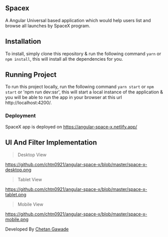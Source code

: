 ## Spacex
A Angular Universal based application which would help users list and browse all launches by SpaceX program.

## Installation
To install, simply clone this repository & run the following command  `yarn` or `npm install`, this will install all the dependencies for you.

## Running Project
To run this project locally, run the following command  `yarn start` or `npm start` or 'npm run dev:ssr', this will start a local instance of the application & you will be able to run the app in your browser at this url http://localhost:4200/.

### Deployment

SpaceX app is deployed on https://angular-space-x.netlify.app/


## UI And Filter Implementation

>Desktop View

https://github.com/chtn0921/angular-space-x/blob/master/space-x-desktop.png

>Tablet View

https://github.com/chtn0921/angular-space-x/blob/master/space-x-tablet.png

>Mobile View

https://github.com/chtn0921/angular-space-x/blob/master/space-x-mobile.png

Developed By [Chetan Gawade](https://github.com/chtn0921)
